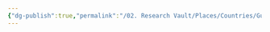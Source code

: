 ```yaml
---
{"dg-publish":true,"permalink":"/02. Research Vault/Places/Countries/Guyana/","created":"2025-08-27T09:14:50.845-04:00","updated":"2025-08-27T09:16:45.246-04:00"}
---
```


